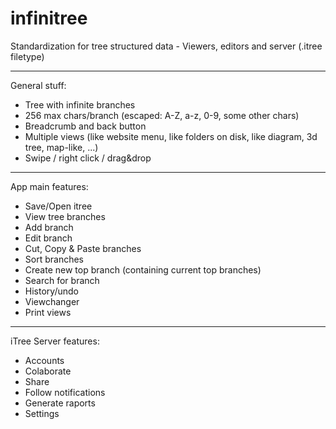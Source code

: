 # infinitree
Standardization for tree structured data - Viewers, editors and server (.itree filetype)

----------------------------------------------------------------

General stuff:

* Tree with infinite branches
* 256 max chars/branch (escaped: A-Z, a-z, 0-9, some other chars)
* Breadcrumb and back button
* Multiple views (like website menu, like folders on disk, like diagram, 3d tree, map-like, ...)
* Swipe / right click / drag&drop

----------------------------------------------------------------

App main features:

- Save/Open itree
- View tree branches
- Add branch
- Edit branch
- Cut, Copy & Paste branches
- Sort branches
- Create new top branch (containing current top branches)
- Search for branch
- History/undo
- Viewchanger
- Print views

----------------------------------------------------------------

iTree Server features:

- Accounts
- Colaborate
- Share
- Follow notifications
- Generate raports
- Settings
